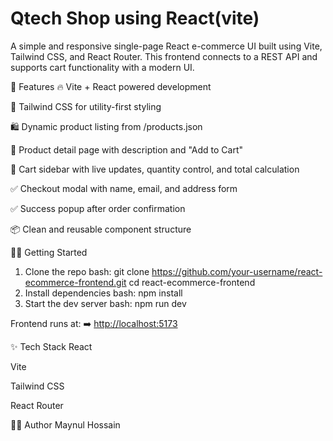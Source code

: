 # Qtech Shop using React(vite)

A simple and responsive single-page React e-commerce UI built using Vite, Tailwind CSS, and React Router. This frontend connects to a REST API and supports cart functionality with a modern UI.

🚀 Features
🔥 Vite + React powered development

🎨 Tailwind CSS for utility-first styling

🛍️ Dynamic product listing from /products.json 

📄 Product detail page with description and "Add to Cart"

🛒 Cart sidebar with live updates, quantity control, and total calculation

✅ Checkout modal with name, email, and address form

✅ Success popup after order confirmation

📦 Clean and reusable component structure

🧑‍💻 Getting Started
1. Clone the repo
bash:
git clone https://github.com/your-username/react-ecommerce-frontend.git
cd react-ecommerce-frontend
2. Install dependencies
bash:
npm install
3. Start the dev server
bash:
npm run dev

Frontend runs at:
➡️ [http://localhost:5173](https://beamish-lebkuchen-6bf773.netlify.app/)



✨ Tech Stack
React

Vite

Tailwind CSS

React Router


🧑‍🎓 Author
Maynul Hossain

